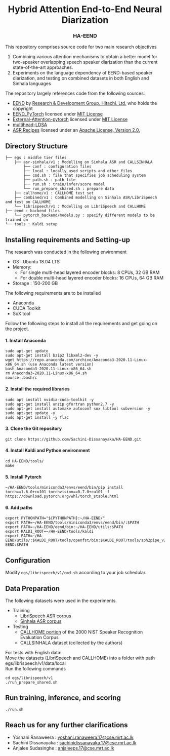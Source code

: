 <h1 align="center">Hybrid Attention End-to-End Neural Diarization</h1>
<h3 align="center">HA-EEND</h3>

This repository comprises source code for two main research objectives
1. Combining various attention mechanisms to obtain a better model for two-speaker overlapping speech speaker diarization than the current state-of-the-art approaches.
2. Experiments on the language dependency of EEND-based speaker diarization, and testing on combined datasets in both English and Sinhala languages

The repository largely references code from the following sources: 
- [EEND](https://github.com/hitachi-speech/EEND) by [Research & Development Group, Hitachi, Ltd.](https://github.com/hitachi-speech) who holds the copyright
- [EEND_PyTorch](https://github.com/Xflick/EEND_PyTorch) licensed under [MIT License](https://github.com/Xflick/EEND_PyTorch/blob/master/LICENSE)
- [External-Attention-pytorch](https://github.com/xmu-xiaoma666/External-Attention-pytorch) licensed under [MIT License](https://github.com/xmu-xiaoma666/External-Attention-pytorch/blob/master/LICENSE)
- [multihead-LDSA](https://github.com/mlxu995/multihead-LDSA)
- [ASR Recipes](https://github.com/google/asr-recipes) licensed under an [Apache License, Version 2.0.](https://github.com/google/asr-recipes/blob/master/LICENSE)

## Directory Structure

```
├── egs : middle tier files                   
    ├── asr-sinhala/v1 : Modelling on Sinhala ASR and CALLSINHALA
        ├── conf : configuration files
        ├── local : locally used scripts and other files
        ├── cmd.sh : file that specifies job scheduling system
        ├── path.sh : path file
        ├── run.sh : train/infer/score model
        └── run_prepare_shared.sh : prepare data
    ├── callhome/v1 : CALLHOME test set
    ├── combined/v1 : Combined modelling on Sinhala ASR/LibriSpeech and test on CALLHOME
    └── librispeech/v1 : Modelling on LibriSpeech and CALLHOME
├── eend : backend files  
    └── pytorch_backend/models.py : specify different models to be trained on
└── tools : Kaldi setup       
```

## Installing requirements and Setting-up

The research was conducted in the following environment <br>
- OS : Ubuntu 18.04 LTS
- Memory: 
  - For single multi-head layered encoder blocks: 8 CPUs, 32 GB RAM
  - For double multi-head layered encoder blocks: 16 CPUs, 64 GB RAM
- Storage : 150-200 GB

The following requirements are to be installed 
- Anaconda
- CUDA Toolkit
- SoX tool

Follow the following steps to install all the requirements and get going on the project. <br>

#### 1. Install Anaconda

``` 
sudo apt-get update 
sudo apt-get install bzip2 libxml2-dev -y 
wget https://repo.anaconda.com/archive/Anaconda3-2020.11-Linux-x86_64.sh (use Anaconda latest version)
bash Anaconda3-2020.11-Linux-x86_64.sh
rm Anaconda3-2020.11-Linux-x86_64.sh
source .bashrc 
```

#### 2. Install the required libraries

``` 
sudo apt install nvidia-cuda-toolkit -y
sudo apt-get install unzip gfortran python2.7 -y
sudo apt-get install automake autoconf sox libtool subversion -y
sudo apt-get update -y
sudo apt-get install -y flac
``` 

#### 3. Clone the Git repository

``` 
git clone https://github.com/Sachini-Dissanayaka/HA-EEND.git 
```

#### 4. Install Kaldi and Python environment

``` 
cd HA-EEND/tools/ 
make 
```

#### 5. Install Pytorch

```
~/HA-EEND/tools/miniconda3/envs/eend/bin/pip install torch==1.6.0+cu101 torchvision==0.7.0+cu101 -f https://download.pytorch.org/whl/torch_stable.html
```

#### 6. Add paths

```
export PYTHONPATH="${PYTHONPATH}:~/HA-EEND/"
export PATH=~/HA-EEND/tools/miniconda3/envs/eend/bin/:$PATH
export PATH=~/HA-EEND/eend/bin:~/HA-EEND/utils:$PATH
export KALDI_ROOT=~/HA-EEND/tools/kaldi
export PATH=~/HA-EEND/utils/:$KALDI_ROOT/tools/openfst/bin:$KALDI_ROOT/tools/sph2pipe_v2.5:$KALDI_ROOT/tools/sctk/bin:~/HA-EEND:$PATH
```

## Configuration
Modify ```egs/librispeech/v1/cmd.sh``` according to your job schedular.

## Data Preparation

The following datasets were used in the experiments.
- Training
    - [LibriSpeech ASR corpus](https://www.openslr.org/12)
    - [Sinhala ASR corpus](https://openslr.org/52/)
- Testing
    - [CALLHOME portion](https://catalog.ldc.upenn.edu/LDC2001S97) of the 2000 NIST Speaker Recognition Evaluation Corpus
    - CALLSINHALA dataset (collected by the authors)

For tests with English data: <br>
Move the datasets (LibriSpeech and CALLHOME) into a folder with path egs/librispeech/v1/data/local <br>
Run the following commands
```
cd egs/librispeech/v1
./run_prepare_shared.sh
```

## Run training, inference, and scoring
```
./run.sh
```

## Reach us for any further clarifications

 - Yoshani Ranaweera : yoshani.ranaweera.17@cse.mrt.ac.lk
 - Sachini Dissanayaka : sachinidissanayaka.17@cse.mrt.ac.lk
 - Anjalee Sudasinghe : anjaleeps.17@cse.mrt.ac.lk

